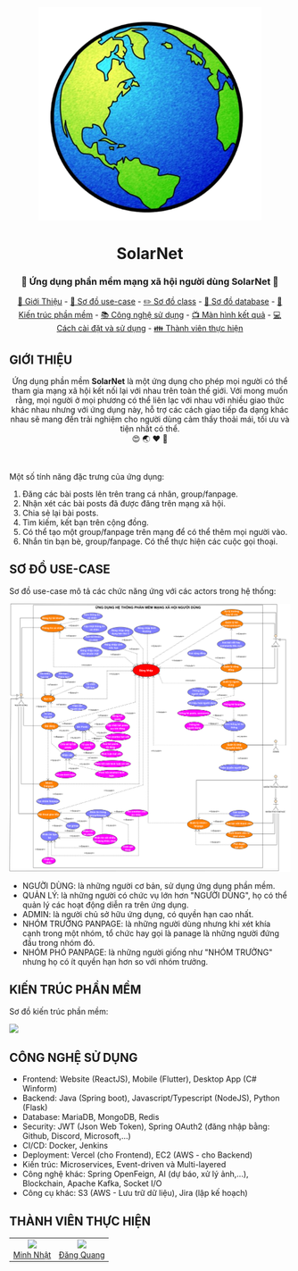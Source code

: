 <div align="center">
    <img src="./image/logo_app.png" width=400>
    <h1>SolarNet</h1>
    <h3>💏 Ứng dụng phần mềm mạng xã hội người dùng SolarNet 💑</h3>
	<p align="center">
		<a href="#giới-thiệu">📘 Giới Thiệu</a> -
		<a href="#sơ-đồ-use-case">📑 Sơ đồ use-case</a> -
		<a href="#sơ-đồ-class">✏️ Sơ đồ class</a> -
		<a href="#sơ-đồ-database">📂 Sơ đồ database</a> -
		<a href="#kiến-trúc-phần-mềm">📐 Kiến trúc phần mềm</a> - 
		<a href="#công-nghệ-sử-dụng">📚 Công nghệ sử dụng</a> -
		<a href="#màn-hình-kết-quả">📺 Màn hình kết quả</a> -
		<a href="#cách-cài-đặt">💻 Cách cài đặt và sử dụng</a> - 
		<a href="#thành-viên-thực-hiện">👪 Thành viên thực hiện</a>
	</p>
</div>

## GIỚI THIỆU
<p align="center">Ứng dụng phần mềm <b>SolarNet</b> là một ứng dụng cho phép mọi người có thể tham gia mạng xã hội kết nối lại với nhau trên toàn thế giới. Với mong
muốn rằng, mọi người ở mọi phương có thể liên lạc với nhau với nhiều giao thức khác nhau nhưng với ứng dụng này, hỗ trợ các cách giao tiếp đa dạng khác
nhau sẽ mang đến trải nghiệm cho người dùng cảm thấy thoải mái, tối ưu và tiện nhất có thể.
</br>
😍 🌏 ❤️ 👫
</p>

</br>

Một số tính năng đặc trưng của ứng dụng:
1. Đăng các bài posts lên trên trang cá nhân, group/fanpage.
2. Nhận xét các bài posts đã được đăng trên mạng xã hội.
3. Chia sẻ lại bài posts.
4. Tìm kiếm, kết bạn trên cộng đồng.
5. Có thể tạo một group/fanpage trên mạng để có thể thêm mọi người vào.
6. Nhắn tin bạn bè, group/fanpage. Có thể thực hiện các cuộc gọi thoại.

## SƠ ĐỒ USE-CASE
<p>Sơ đồ use-case mô tả các chức năng ứng với các actors trong hệ thống:</p>

<div align="center">
	<img src="./image/use_case.png" />
</div>

* NGƯỜI DÙNG: là những người cơ bản, sử dụng ứng dụng phần mềm.
* QUẢN LÝ: là những người có chức vụ lớn hơn "NGƯỜI DÙNG", họ có thể quản lý các hoạt động diễn ra trên ứng dụng.
* ADMIN: là người chủ sở hữu ứng dụng, có quyền hạn cao nhất.
* NHÓM TRƯỞNG PANPAGE: là những người dùng nhưng khi xét khía cạnh trong một nhóm, tổ chức hay gọi là panage là những người đứng đầu trong nhóm đó.
* NHÓM PHÓ PANPAGE: là những người giống như "NHÓM TRƯỞNG" nhưng họ có ít quyền hạn hơn so với nhóm trưởng.

## KIẾN TRÚC PHẦN MỀM
<p>Sơ đồ kiến trúc phần mềm:</p>

<div>
	<img src="./image/architecture.png" />
</div>

## CÔNG NGHỆ SỬ DỤNG
<div>
	<ul>
		<li>Frontend: Website (ReactJS), Mobile (Flutter), Desktop App (C# Winform)</li>
		<li>Backend: Java (Spring boot), Javascript/Typescript (NodeJS), Python (Flask)</li>
		<li>Database: MariaDB, MongoDB, Redis</li>
		<li>Security: JWT (Json Web Token), Spring OAuth2 (đăng nhập bằng: Github, Discord, Microsoft,...)</li>
		<li>CI/CD: Docker, Jenkins</li>
		<li>Deployment: Vercel (cho Frontend), EC2 (AWS - cho Backend)</li>
		<li>Kiến trúc: Microservices, Event-driven và Multi-layered</li>
		<li>Công nghệ khác: Spring OpenFeign, AI (dự báo, xử lý ảnh,...), Blockchain, Apache Kafka, Socket I/O</li>
		<li>Công cụ khác: S3 (AWS - Lưu trữ dữ liệu), Jira (lập kế hoạch)</li>
	</ul>
</div> 

## THÀNH VIÊN THỰC HIỆN
<table align="center">
	<tbody> 
		<tr align="center" valign="top">
			<td>
				<a href="https://github.com/TDMinhNhat">
					<img src="https://avatars.githubusercontent.com/u/158603211?v=4?s=100" height=150 />
					<div>Minh Nhật</div>
				</a>
			</td>
			<td>
				<a href="https://github.com/DangQuang31122022">
					<img src="https://avatars.githubusercontent.com/u/121714705?v=4?s=100" height=150 />
					<div>Đăng Quang</div>
				</a>
			</td>
		</tr>
	</tbody>
</table>
